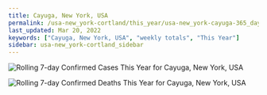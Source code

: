 ```yaml
---
title: Cayuga, New York, USA
permalink: /usa-new_york-cortland/this_year/usa-new_york-cayuga-365_days.html
last_updated: Mar 20, 2022
keywords: ["Cayuga, New York, USA", "weekly totals", "This Year"]
sidebar: usa-new_york-cortland_sidebar
---
```


![Rolling 7-day Confirmed Cases This Year for Cayuga, New York, USA](/covid_tracker/images/graphs/usa-new_york-cayuga-rolling_7_days_confirmed-365_days_graph.png)

![Rolling 7-day Confirmed Deaths This Year for Cayuga, New York, USA](/covid_tracker/images/graphs/usa-new_york-cayuga-rolling_7_days_deaths-365_days_graph.png)

